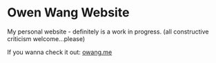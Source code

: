 # Owen Wang Website

My personal website - definitely is a work in progress. (all constructive criticism welcome...please)

If you wanna check it out: [owang.me](owang.me)
